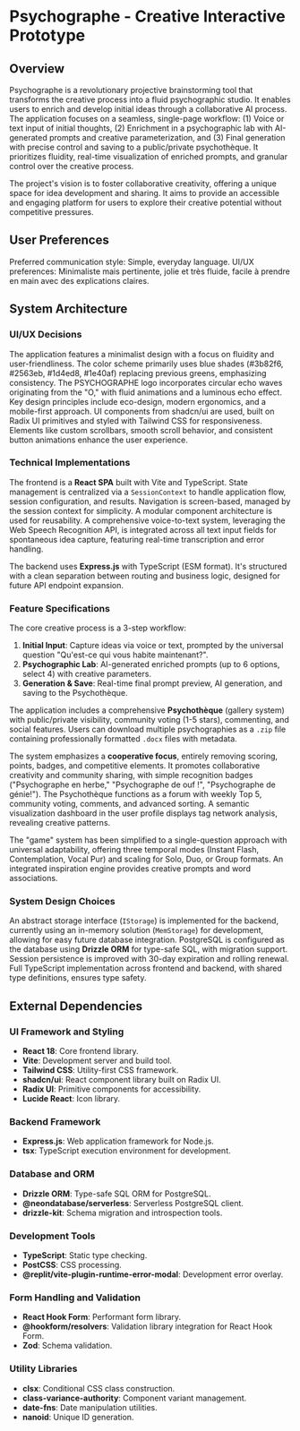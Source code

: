 # Psychographe - Creative Interactive Prototype

## Overview
Psychographe is a revolutionary projective brainstorming tool that transforms the creative process into a fluid psychographic studio. It enables users to enrich and develop initial ideas through a collaborative AI process. The application focuses on a seamless, single-page workflow: (1) Voice or text input of initial thoughts, (2) Enrichment in a psychographic lab with AI-generated prompts and creative parameterization, and (3) Final generation with precise control and saving to a public/private psychothèque. It prioritizes fluidity, real-time visualization of enriched prompts, and granular control over the creative process.

The project's vision is to foster collaborative creativity, offering a unique space for idea development and sharing. It aims to provide an accessible and engaging platform for users to explore their creative potential without competitive pressures.

## User Preferences
Preferred communication style: Simple, everyday language.
UI/UX preferences: Minimaliste mais pertinente, jolie et très fluide, facile à prendre en main avec des explications claires.

## System Architecture

### UI/UX Decisions
The application features a minimalist design with a focus on fluidity and user-friendliness. The color scheme primarily uses blue shades (#3b82f6, #2563eb, #1d4ed8, #1e40af) replacing previous greens, emphasizing consistency. The PSYCHOGRAPHE logo incorporates circular echo waves originating from the "O," with fluid animations and a luminous echo effect. Key design principles include eco-design, modern ergonomics, and a mobile-first approach. UI components from shadcn/ui are used, built on Radix UI primitives and styled with Tailwind CSS for responsiveness. Elements like custom scrollbars, smooth scroll behavior, and consistent button animations enhance the user experience.

### Technical Implementations
The frontend is a **React SPA** built with Vite and TypeScript. State management is centralized via a `SessionContext` to handle application flow, session configuration, and results. Navigation is screen-based, managed by the session context for simplicity. A modular component architecture is used for reusability. A comprehensive voice-to-text system, leveraging the Web Speech Recognition API, is integrated across all text input fields for spontaneous idea capture, featuring real-time transcription and error handling.

The backend uses **Express.js** with TypeScript (ESM format). It's structured with a clean separation between routing and business logic, designed for future API endpoint expansion.

### Feature Specifications
The core creative process is a 3-step workflow:
1.  **Initial Input**: Capture ideas via voice or text, prompted by the universal question "Qu'est-ce qui vous habite maintenant?".
2.  **Psychographic Lab**: AI-generated enriched prompts (up to 6 options, select 4) with creative parameters.
3.  **Generation & Save**: Real-time final prompt preview, AI generation, and saving to the Psychothèque.

The application includes a comprehensive **Psychothèque** (gallery system) with public/private visibility, community voting (1-5 stars), commenting, and social features. Users can download multiple psychographies as a `.zip` file containing professionally formatted `.docx` files with metadata.

The system emphasizes a **cooperative focus**, entirely removing scoring, points, badges, and competitive elements. It promotes collaborative creativity and community sharing, with simple recognition badges ("Psychographe en herbe," "Psychographe de ouf !", "Psychographe de génie!"). The Psychothèque functions as a forum with weekly Top 5, community voting, comments, and advanced sorting. A semantic visualization dashboard in the user profile displays tag network analysis, revealing creative patterns.

The "game" system has been simplified to a single-question approach with universal adaptability, offering three temporal modes (Instant Flash, Contemplation, Vocal Pur) and scaling for Solo, Duo, or Group formats. An integrated inspiration engine provides creative prompts and word associations.

### System Design Choices
An abstract storage interface (`IStorage`) is implemented for the backend, currently using an in-memory solution (`MemStorage`) for development, allowing for easy future database integration. PostgreSQL is configured as the database using **Drizzle ORM** for type-safe SQL, with migration support. Session persistence is improved with 30-day expiration and rolling renewal. Full TypeScript implementation across frontend and backend, with shared type definitions, ensures type safety.

## External Dependencies

### UI Framework and Styling
-   **React 18**: Core frontend library.
-   **Vite**: Development server and build tool.
-   **Tailwind CSS**: Utility-first CSS framework.
-   **shadcn/ui**: React component library built on Radix UI.
-   **Radix UI**: Primitive components for accessibility.
-   **Lucide React**: Icon library.

### Backend Framework
-   **Express.js**: Web application framework for Node.js.
-   **tsx**: TypeScript execution environment for development.

### Database and ORM
-   **Drizzle ORM**: Type-safe SQL ORM for PostgreSQL.
-   **@neondatabase/serverless**: Serverless PostgreSQL client.
-   **drizzle-kit**: Schema migration and introspection tools.

### Development Tools
-   **TypeScript**: Static type checking.
-   **PostCSS**: CSS processing.
-   **@replit/vite-plugin-runtime-error-modal**: Development error overlay.

### Form Handling and Validation
-   **React Hook Form**: Performant form library.
-   **@hookform/resolvers**: Validation library integration for React Hook Form.
-   **Zod**: Schema validation.

### Utility Libraries
-   **clsx**: Conditional CSS class construction.
-   **class-variance-authority**: Component variant management.
-   **date-fns**: Date manipulation utilities.
-   **nanoid**: Unique ID generation.